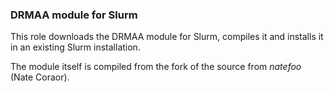 ### DRMAA module for Slurm

This role downloads the DRMAA module for Slurm, compiles it and installs it in an existing Slurm installation.

The module itself is compiled from the fork of the source from *natefoo* (Nate Coraor).